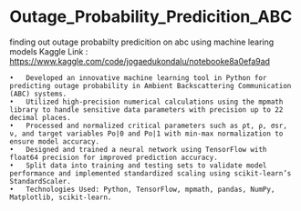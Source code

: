 # Outage_Probability_Predicition_ABC
 finding out outage probabilty predicition on abc using machine learing models
Kaggle Link : https://www.kaggle.com/code/jogaedukondalu/notebooke8a0efa9ad

	•	Developed an innovative machine learning tool in Python for predicting outage probability in Ambient Backscattering Communication (ABC) systems.
	•	Utilized high-precision numerical calculations using the mpmath library to handle sensitive data parameters with precision up to 22 decimal places.
	•	Processed and normalized critical parameters such as ρt, ρ, σsr, ν, and target variables Po|0 and Po|1 with min-max normalization to ensure model accuracy.
	•	Designed and trained a neural network using TensorFlow with float64 precision for improved prediction accuracy.
	•	Split data into training and testing sets to validate model performance and implemented standardized scaling using scikit-learn’s StandardScaler.
	•	Technologies Used: Python, TensorFlow, mpmath, pandas, NumPy, Matplotlib, scikit-learn.
